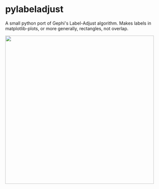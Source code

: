 # pylabeladjust
A small python port of Gephi's Label-Adjust algorithm. Makes labels in matplotlib-plots, or more generally, rectangles, not overlap.


<img src="imgages/layout_process_texts.gif" width="472" />
